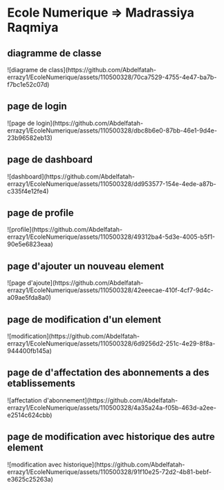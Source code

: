 
<h1>Ecole Numerique => Madrassiya Raqmiya</h1>
<h2>diagramme de classe</h2>
![diagrame de class](https://github.com/Abdelfatah-errazy1/EcoleNumerique/assets/110500328/70ca7529-4755-4e47-ba7b-f7bc1e52c07d)
<h2>page de login </h2>
![page de login](https://github.com/Abdelfatah-errazy1/EcoleNumerique/assets/110500328/dbc8b6e0-87bb-46e1-9d4e-23b96582eb13)
<h2>page de dashboard </h2>
![dashboard](https://github.com/Abdelfatah-errazy1/EcoleNumerique/assets/110500328/dd953577-154e-4ede-a87b-c335f4e12fe4)
<h2>page de profile</h2>
![profile](https://github.com/Abdelfatah-errazy1/EcoleNumerique/assets/110500328/49312ba4-5d3e-4005-b5f1-90e5e6823eaa)
<h2>page d'ajouter un nouveau element</h2>
![page d'ajoute](https://github.com/Abdelfatah-errazy1/EcoleNumerique/assets/110500328/42eeecae-410f-4cf7-9d4c-a09ae5fda8a0)
<h2>page de modification d'un element</h2>
![modification](https://github.com/Abdelfatah-errazy1/EcoleNumerique/assets/110500328/6d9256d2-251c-4e29-8f8a-944400fb145a)
<h2>page de d'affectation des abonnements a des etablissements</h2>
![affectation d'abonnement](https://github.com/Abdelfatah-errazy1/EcoleNumerique/assets/110500328/4a35a24a-f05b-463d-a2ee-e2514c624cbb)

<h2>page de modification avec historique des autre element</h2>
![modification avec historique](https://github.com/Abdelfatah-errazy1/EcoleNumerique/assets/110500328/91f10e25-72d2-4b81-bebf-e3625c25263a)
